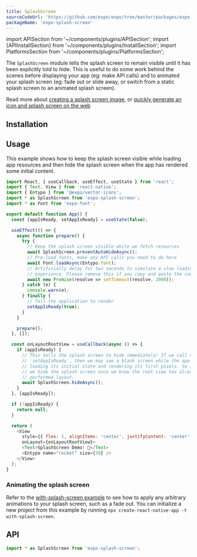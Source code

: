 ```yaml
---
title: SplashScreen
sourceCodeUrl: 'https://github.com/expo/expo/tree/master/packages/expo-splash-screen'
packageName: 'expo-splash-screen'
---
```


import APISection from '~/components/plugins/APISection';
import {APIInstallSection} from '~/components/plugins/InstallSection';
import PlatformsSection from '~/components/plugins/PlatformsSection';

The `SplashScreen` module tells the splash screen to remain visible until it has been explicitly told to hide. This is useful to do some work behind the scenes before displaying your app (eg: make API calls) and to animated your splash screen (eg: fade out or slide away, or switch from a static splash screen to an animated splash screen).

Read more about [creating a splash screen image](../../../guides/splash-screens.md), or [quickly generate an icon and splash screen on the web](https://buildicon.netlify.app/)

<PlatformsSection android emulator ios simulator />

## Installation

<APIInstallSection />

## Usage

This example shows how to keep the splash screen visible while loading app resources and then hide the splash screen when the app has rendered some initial content.

```js
import React, { useCallback, useEffect, useState } from 'react';
import { Text, View } from 'react-native';
import { Entypo } from '@expo/vector-icons';
import * as SplashScreen from 'expo-splash-screen';
import * as Font from 'expo-font';

export default function App() {
  const [appIsReady, setAppIsReady] = useState(false);

  useEffect(() => {
    async function prepare() {
      try {
        // Keep the splash screen visible while we fetch resources
        await SplashScreen.preventAutoHideAsync();
        // Pre-load fonts, make any API calls you need to do here
        await Font.loadAsync(Entypo.font);
        // Artificially delay for two seconds to simulate a slow loading
        // experience. Please remove this if you copy and paste the code!
        await new Promise(resolve => setTimeout(resolve, 2000));
      } catch (e) {
        console.warn(e);
      } finally {
        // Tell the application to render
        setAppIsReady(true);
      }
    }

    prepare();
  }, []);

  const onLayoutRootView = useCallback(async () => {
    if (appIsReady) {
      // This tells the splash screen to hide immediately! If we call this after
      // `setAppIsReady`, then we may see a blank screen while the app is
      // loading its initial state and rendering its first pixels. So instead,
      // we hide the splash screen once we know the root view has already
      // performed layout.
      await SplashScreen.hideAsync();
    }
  }, [appIsReady]);

  if (!appIsReady) {
    return null;
  }

  return (
    <View
      style={{ flex: 1, alignItems: 'center', justifyContent: 'center' }}
      onLayout={onLayoutRootView}>
      <Text>SplashScreen Demo! 👋</Text>
      <Entypo name="rocket" size={30} />
    </View>
  );
}
```

### Animating the splash screen

Refer to the [with-splash-screen example](https://github.com/expo/examples/tree/master/with-splash-screen) to see how to apply any arbitrary animations to your splash screen, such as a fade out. You can initialize a new project from this example by running `npx create-react-native-app -t with-splash-screen`.

## API

```js
import * as SplashScreen from 'expo-splash-screen';
```

<APISection packageName="expo-splash-screen" apiName="SplashScreen" />
